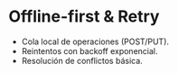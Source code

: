 # Offline-first & Retry

- Cola local de operaciones (POST/PUT).
- Reintentos con backoff exponencial.
- Resolución de conflictos básica.
